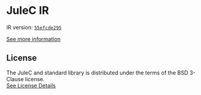 # JuleC IR

IR version: [`55efcde295`](https://github.com/julelang/jule/tree/55efcde2956d8b3b5f7e9a3aa8b6bf559935f673)

[See more information](https://manual.jule.dev/getting-started/installation/compiling-from-source/compile-from-ir)

## License

The JuleC and standard library is distributed under the terms of the BSD 3-Clause license. \
[See License Details](./LICENSE)
